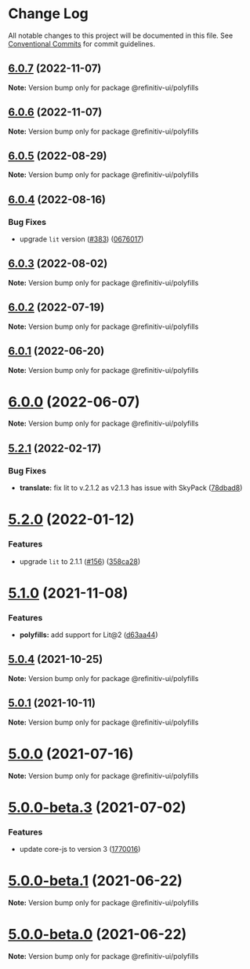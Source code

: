 # Change Log

All notable changes to this project will be documented in this file.
See [Conventional Commits](https://conventionalcommits.org) for commit guidelines.

## [6.0.7](https://github.com/Refinitiv/refinitiv-ui/compare/@refinitiv-ui/polyfills@6.0.6...@refinitiv-ui/polyfills@6.0.7) (2022-11-07)

**Note:** Version bump only for package @refinitiv-ui/polyfills





## [6.0.6](https://github.com/Refinitiv/refinitiv-ui/compare/@refinitiv-ui/polyfills@6.0.5...@refinitiv-ui/polyfills@6.0.6) (2022-11-07)

**Note:** Version bump only for package @refinitiv-ui/polyfills





## [6.0.5](https://github.com/Refinitiv/refinitiv-ui/compare/@refinitiv-ui/polyfills@6.0.4...@refinitiv-ui/polyfills@6.0.5) (2022-08-29)

**Note:** Version bump only for package @refinitiv-ui/polyfills





## [6.0.4](https://github.com/Refinitiv/refinitiv-ui/compare/@refinitiv-ui/polyfills@6.0.3...@refinitiv-ui/polyfills@6.0.4) (2022-08-16)


### Bug Fixes

* upgrade `lit` version ([#383](https://github.com/Refinitiv/refinitiv-ui/issues/383)) ([0676017](https://github.com/Refinitiv/refinitiv-ui/commit/06760179790718a502d6c95d42e34e2da3544709))





## [6.0.3](https://github.com/Refinitiv/refinitiv-ui/compare/@refinitiv-ui/polyfills@6.0.2...@refinitiv-ui/polyfills@6.0.3) (2022-08-02)

**Note:** Version bump only for package @refinitiv-ui/polyfills





## [6.0.2](https://github.com/Refinitiv/refinitiv-ui/compare/@refinitiv-ui/polyfills@6.0.1...@refinitiv-ui/polyfills@6.0.2) (2022-07-19)

**Note:** Version bump only for package @refinitiv-ui/polyfills





## [6.0.1](https://github.com/Refinitiv/refinitiv-ui/compare/@refinitiv-ui/polyfills@6.0.0...@refinitiv-ui/polyfills@6.0.1) (2022-06-20)

**Note:** Version bump only for package @refinitiv-ui/polyfills





# [6.0.0](https://github.com/Refinitiv/refinitiv-ui/compare/@refinitiv-ui/polyfills@6.0.0-next.2...@refinitiv-ui/polyfills@6.0.0) (2022-06-07)

**Note:** Version bump only for package @refinitiv-ui/polyfills





## [5.2.1](https://github.com/Refinitiv/refinitiv-ui/compare/@refinitiv-ui/polyfills@5.2.0...@refinitiv-ui/polyfills@5.2.1) (2022-02-17)


### Bug Fixes

* **translate:** fix lit to v.2.1.2 as v2.1.3 has issue with SkyPack ([78dbad8](https://github.com/Refinitiv/refinitiv-ui/commit/78dbad875d87c9d8c47333f323834e4ea70bbd9d))





# [5.2.0](https://github.com/Refinitiv/refinitiv-ui/compare/@refinitiv-ui/polyfills@5.1.0...@refinitiv-ui/polyfills@5.2.0) (2022-01-12)


### Features

* upgrade `lit` to 2.1.1 ([#156](https://github.com/Refinitiv/refinitiv-ui/issues/156)) ([358ca28](https://github.com/Refinitiv/refinitiv-ui/commit/358ca282491075973f12895bddbac990b79b00e6))





# [5.1.0](https://github.com/Refinitiv/refinitiv-ui/compare/@refinitiv-ui/polyfills@5.0.4...@refinitiv-ui/polyfills@5.1.0) (2021-11-08)


### Features

* **polyfills:** add support for Lit@2 ([d63aa44](https://github.com/Refinitiv/refinitiv-ui/commit/d63aa448199da4417725033765e773102c5c6817))





## [5.0.4](https://github.com/Refinitiv/refinitiv-ui/compare/@refinitiv-ui/polyfills@5.0.1...@refinitiv-ui/polyfills@5.0.4) (2021-10-25)

**Note:** Version bump only for package @refinitiv-ui/polyfills





## [5.0.1](https://github.com/Refinitiv/refinitiv-ui/compare/@refinitiv-ui/polyfills@5.0.0...@refinitiv-ui/polyfills@5.0.1) (2021-10-11)

**Note:** Version bump only for package @refinitiv-ui/polyfills





# [5.0.0](https://git.sami.int.thomsonreuters.com/elf/refinitiv-ui/compare/@refinitiv-ui/polyfills@5.0.0-beta.3...@refinitiv-ui/polyfills@5.0.0) (2021-07-16)

**Note:** Version bump only for package @refinitiv-ui/polyfills





# [5.0.0-beta.3](https://git.sami.int.thomsonreuters.com/elf/refinitiv-ui/compare/@refinitiv-ui/polyfills@5.0.0-beta.1...@refinitiv-ui/polyfills@5.0.0-beta.3) (2021-07-02)

### Features

- update core-js to version 3 ([1770016](https://git.sami.int.thomsonreuters.com/elf/refinitiv-ui/commits/17700160020f6270675c692d9702a6bc844ca536))

# [5.0.0-beta.1](https://git.sami.int.thomsonreuters.com/elf/refinitiv-ui/compare/@refinitiv-ui/polyfills@5.0.0-beta.0...@refinitiv-ui/polyfills@5.0.0-beta.1) (2021-06-22)

**Note:** Version bump only for package @refinitiv-ui/polyfills

# [5.0.0-beta.0](https://git.sami.int.thomsonreuters.com/elf/refinitiv-ui/compare/@refinitiv-ui/polyfills@5.0.0-alpha.2...@refinitiv-ui/polyfills@5.0.0-beta.0) (2021-06-22)

**Note:** Version bump only for package @refinitiv-ui/polyfills
